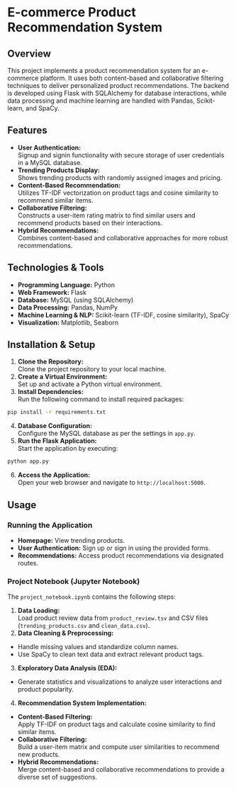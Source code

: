 
# E-commerce Product Recommendation System

## Overview
This project implements a product recommendation system for an e-commerce platform. It uses both content-based and collaborative filtering techniques to deliver personalized product recommendations. The backend is developed using Flask with SQLAlchemy for database interactions, while data processing and machine learning are handled with Pandas, Scikit-learn, and SpaCy.

## Features
- **User Authentication:**  
  Signup and signin functionality with secure storage of user credentials in a MySQL database.
- **Trending Products Display:**  
  Shows trending products with randomly assigned images and pricing.
- **Content-Based Recommendation:**  
  Utilizes TF-IDF vectorization on product tags and cosine similarity to recommend similar items.
- **Collaborative Filtering:**  
  Constructs a user-item rating matrix to find similar users and recommend products based on their interactions.
- **Hybrid Recommendations:**  
  Combines content-based and collaborative approaches for more robust recommendations.

## Technologies & Tools
- **Programming Language:** Python
- **Web Framework:** Flask
- **Database:** MySQL (using SQLAlchemy)
- **Data Processing:** Pandas, NumPy
- **Machine Learning & NLP:** Scikit-learn (TF-IDF, cosine similarity), SpaCy
- **Visualization:** Matplotlib, Seaborn

## Installation & Setup
1. **Clone the Repository:**  
   Clone the project repository to your local machine.
2. **Create a Virtual Environment:**  
   Set up and activate a Python virtual environment.
3. **Install Dependencies:**  
   Run the following command to install required packages:
```bash
pip install -r requirements.txt
```
4. **Database Configuration:**  
Configure the MySQL database as per the settings in `app.py`.
5. **Run the Flask Application:**  
Start the application by executing:
```bash
python app.py
```


6. **Access the Application:**  
Open your web browser and navigate to `http://localhost:5000`.

## Usage

### Running the Application
- **Homepage:** View trending products.
- **User Authentication:** Sign up or sign in using the provided forms.
- **Recommendations:** Access product recommendations via designated routes.

### Project Notebook (Jupyter Notebook)
The `project_notebook.ipynb` contains the following steps:
1. **Data Loading:**  
Load product review data from `product_review.tsv` and CSV files (`trending_products.csv` and `clean_data.csv`).
2. **Data Cleaning & Preprocessing:**  
- Handle missing values and standardize column names.
- Use SpaCy to clean text data and extract relevant product tags.
3. **Exploratory Data Analysis (EDA):**  
- Generate statistics and visualizations to analyze user interactions and product popularity.
4. **Recommendation System Implementation:**  
- **Content-Based Filtering:**  
  Apply TF-IDF on product tags and calculate cosine similarity to find similar items.
- **Collaborative Filtering:**  
  Build a user-item matrix and compute user similarities to recommend new products.
- **Hybrid Recommendations:**  
  Merge content-based and collaborative recommendations to provide a diverse set of suggestions.

